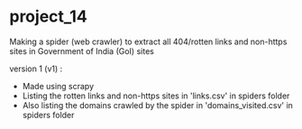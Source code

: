 # project_14
 Making a spider (web crawler) to extract all 404/rotten links and non-https sites in Government of India (GoI) sites
 
 
 version 1 (v1) : 
 - Made using scrapy
 - Listing the rotten links and non-https sites in 'links.csv' in spiders folder
 - Also listing the domains crawled by the spider in 'domains_visited.csv' in spiders folder